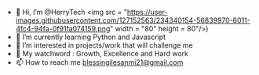 - 👋 Hi, I’m @HerryTech
<img src = "https://user-images.githubusercontent.com/127152563/234340154-56839970-6011-4fc4-94fa-0f91fa074159.png" width = "80" height = 80"/>)
- 🌱 I’m currently learning Python and Javascript
- 👀 I’m interested in projects/work that will challenge me
- 💞️ My watchword : Growth, Excellence and Hard work
- 📫 How to reach me blessingilesanmi21@gmail.com

<!---
HerryTech/HerryTech is a ✨ special ✨ repository because its `README.md` (this file) appears on your GitHub profile.
You can click the Preview link to take a look at your changes.
--->
